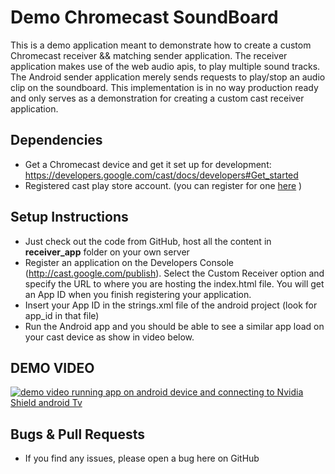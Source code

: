 # Demo Chromecast SoundBoard

This is a demo application meant to demonstrate how to create a custom Chromecast receiver && matching sender application. The receiver application makes use of the web audio apis, to play multiple sound tracks.
The Android sender application merely sends requests to play/stop an audio clip on the soundboard.
This implementation is in no way production ready and only serves as a demonstration for creating a custom cast receiver application.

## Dependencies
* Get a Chromecast device and get it set up for development: https://developers.google.com/cast/docs/developers#Get_started
* Registered cast play store account. (you can register for one [here](https://cast.google.com/publish/) )


## Setup Instructions
* Just check out the code from GitHub, host all the content in **receiver_app** folder on your own server
* Register an application on the Developers Console (http://cast.google.com/publish). Select the Custom Receiver option and specify the URL to where you are hosting the index.html file. You will get an App ID when you finish registering your application.
* Insert your App ID in the strings.xml file of the android project (look for app_id in that file)
* Run the Android app and you should be able to see a similar app load on your cast device as show in video below.

## DEMO VIDEO
[![demo video running app on android device and connecting to Nvidia Shield android Tv](http://img.youtube.com/vi/T-RBbU8QHahs8/0.jpg)](https://youtu.be/RBbU8QHahs8)


## Bugs & Pull Requests
* If you find any issues, please open a bug here on GitHub



